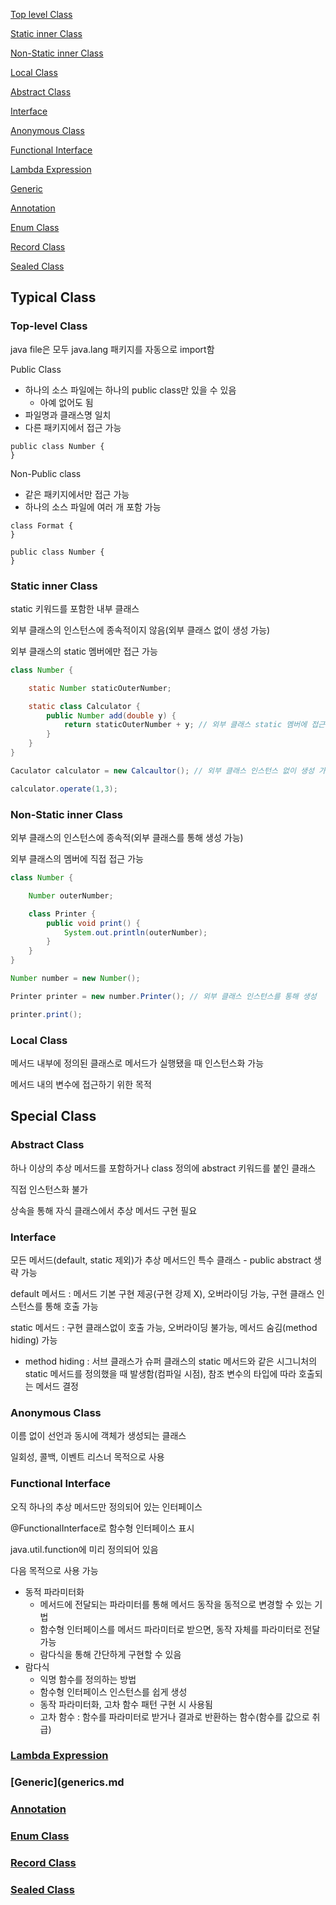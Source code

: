 [Top level Class](#top-level-class)

[Static inner Class](#static-inner-class)

[Non-Static inner Class](#non-static-inner-class)

[Local Class](#local-class)

[Abstract Class](#abstract-class)

[Interface](#interface)

[Anonymous Class](#anonymous-class)

[Functional Interface](#functional-interface)

[Lambda Expression](#lambda-expression)

[Generic](generics.md)

[Annotation](annotations.md)

[Enum Class](enums.md)

[Record Class](records.md)

[Sealed Class](sealed_classes.md)

## Typical Class

### Top-level Class

java file은 모두 java.lang 패키지를 자동으로 import함

Public Class
- 하나의 소스 파일에는 하나의 public class만 있을 수 있음
    - 아예 없어도 됨
- 파일명과 클래스명 일치
- 다른 패키지에서 접근 가능

```
public class Number {
}
```

Non-Public class 
- 같은 패키지에서만 접근 가능
- 하나의 소스 파일에 여러 개 포함 가능
```
class Format {
}

public class Number {
}
```

### Static inner Class

static 키워드를 포함한 내부 클래스 

외부 클래스의 인스턴스에 종속적이지 않음(외부 클래스 없이 생성 가능)

외부 클래스의 static 멤버에만 접근 가능

```java
class Number {

    static Number staticOuterNumber;

    static class Calculator {
        public Number add(double y) {
            return staticOuterNumber + y; // 외부 클래스 static 멤버에 접근 가능
        }
    }
}

Caculator calculator = new Calcaultor(); // 외부 클래스 인스턴스 없이 생성 가능

calculator.operate(1,3); 
```

### Non-Static inner Class

외부 클래스의 인스턴스에 종속적(외부 클래스를 통해 생성 가능)

외부 클래스의 멤버에 직접 접근 가능

```java
class Number {

    Number outerNumber;

    class Printer {
        public void print() {
            System.out.println(outerNumber);
        }
    }
}

Number number = new Number();

Printer printer = new number.Printer(); // 외부 클래스 인스턴스를 통해 생성

printer.print();
```

### Local Class

메서드 내부에 정의된 클래스로 메서드가 실행됐을 때 인스턴스화 가능

메서드 내의 변수에 접근하기 위한 목적

## Special Class

### Abstract Class

하나 이상의 추상 메서드를 포함하거나 class 정의에 abstract 키워드를 붙인 클래스

직접 인스턴스화 불가

상속을 통해 자식 클래스에서 추상 메서드 구현 필요

### Interface

모든 메서드(default, static 제외)가 추상 메서드인 특수 클래스 - public abstract 생략 가능

default 메서드 : 메서드 기본 구현 제공(구현 강제 X), 오버라이딩 가능, 구현 클래스 인스턴스를 통해 호출 가능 

static 메서드 : 구현 클래스없이 호출 가능, 오버라이딩 불가능, 메서드 숨김(method hiding) 가능
- method hiding : 서브 클래스가 슈퍼 클래스의 static 메서드와 같은 시그니처의 static 메서드를 정의했을 때 발생함(컴파일 시점), 참조 변수의 타입에 따라 호출되는 메서드 결정 

### Anonymous Class

이름 없이 선언과 동시에 객체가 생성되는 클래스

일회성, 콜백, 이벤트 리스너 목적으로 사용

### Functional Interface

오직 하나의 추상 메서드만 정의되어 있는 인터페이스

@FunctionalInterface로 함수형 인터페이스 표시

java.util.function에 미리 정의되어 있음

다음 목적으로 사용 가능
- 동적 파라미터화
    - 메서드에 전달되는 파라미터를 통해 메서드 동작을 동적으로 변경할 수 있는 기법
    - 함수형 인터페이스를 메서드 파라미터로 받으면, 동작 자체를 파라미터로 전달 가능
    - 람다식을 통해 간단하게 구현할 수 있음
- 람다식
    - 익명 함수를 정의하는 방법
    - 함수형 인터페이스 인스턴스를 쉽게 생성
    - 동작 파라미터화, 고차 함수 패턴 구현 시 사용됨
    - 고차 함수 : 함수를 파라미터로 받거나 결과로 반환하는 함수(함수를 값으로 취급)

### [Lambda Expression](../functional/lambda_expression.md)

### [Generic](generics.md

### [Annotation](annotations.md)

### [Enum Class](enums.md)

### [Record Class](records.md)

### [Sealed Class](sealed_classes.md)